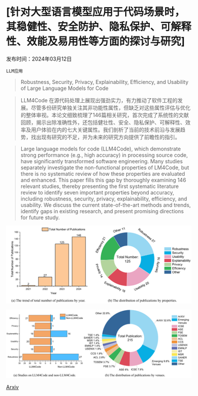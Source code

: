 # [针对大型语言模型应用于代码场景时，其稳健性、安全防护、隐私保护、可解释性、效能及易用性等方面的探讨与研究]

发布时间：2024年03月12日

`LLM应用`

> Robustness, Security, Privacy, Explainability, Efficiency, and Usability of Large Language Models for Code

> LLM4Code 在源代码处理上展现出强劲实力，有力推动了软件工程的发展。尽管多份研究单独关注其非功能性属性，但缺乏对这些属性评估与优化的整体审视。本论文细致梳理了146篇相关研究，首次完成了系统性的文献回顾，揭示出除准确性外，还包括健壮性、安全、隐私保护、可解释性、效率及用户体验在内的七大关键属性。我们剖析了当前的技术前沿与发展趋势，找出现有研究的不足，并为未来的研究方向提供了前瞻性的指引。

> Large language models for code (LLM4Code), which demonstrate strong performance (e.g., high accuracy) in processing source code, have significantly transformed software engineering. Many studies separately investigate the non-functional properties of LM4Code, but there is no systematic review of how these properties are evaluated and enhanced. This paper fills this gap by thoroughly examining 146 relevant studies, thereby presenting the first systematic literature review to identify seven important properties beyond accuracy, including robustness, security, privacy, explainability, efficiency, and usability. We discuss the current state-of-the-art methods and trends, identify gaps in existing research, and present promising directions for future study.

![针对大型语言模型应用于代码场景时，其稳健性、安全防护、隐私保护、可解释性、效能及易用性等方面的探讨与研究](../../../paper_images/2403.07506/x1.png)

![针对大型语言模型应用于代码场景时，其稳健性、安全防护、隐私保护、可解释性、效能及易用性等方面的探讨与研究](../../../paper_images/2403.07506/x2.png)

[Arxiv](https://arxiv.org/abs/2403.07506)
